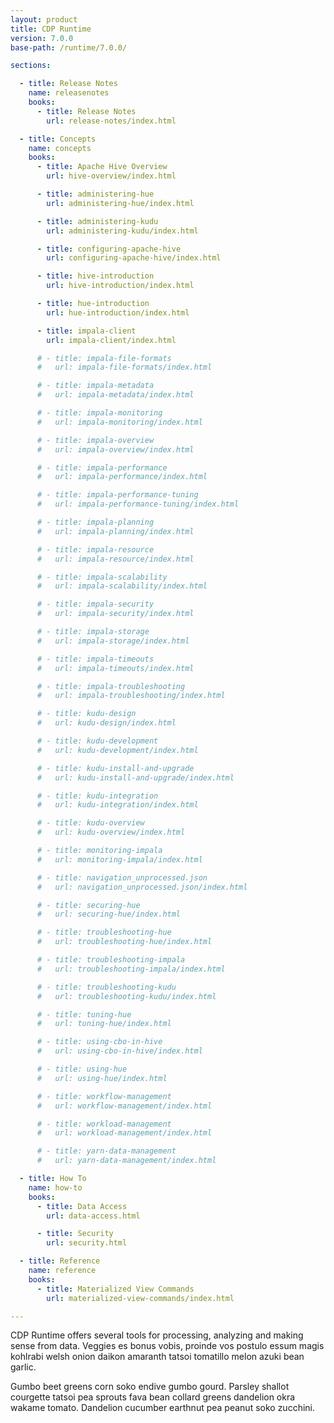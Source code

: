 ```yaml
---
layout: product
title: CDP Runtime
version: 7.0.0
base-path: /runtime/7.0.0/

sections:

  - title: Release Notes
    name: releasenotes
    books:
      - title: Release Notes
        url: release-notes/index.html

  - title: Concepts
    name: concepts
    books:
      - title: Apache Hive Overview
        url: hive-overview/index.html

      - title: administering-hue
        url: administering-hue/index.html

      - title: administering-kudu
        url: administering-kudu/index.html

      - title: configuring-apache-hive
        url: configuring-apache-hive/index.html

      - title: hive-introduction
        url: hive-introduction/index.html

      - title: hue-introduction
        url: hue-introduction/index.html

      - title: impala-client
        url: impala-client/index.html

      # - title: impala-file-formats
      #   url: impala-file-formats/index.html

      # - title: impala-metadata
      #   url: impala-metadata/index.html

      # - title: impala-monitoring
      #   url: impala-monitoring/index.html

      # - title: impala-overview
      #   url: impala-overview/index.html

      # - title: impala-performance
      #   url: impala-performance/index.html

      # - title: impala-performance-tuning
      #   url: impala-performance-tuning/index.html

      # - title: impala-planning
      #   url: impala-planning/index.html

      # - title: impala-resource
      #   url: impala-resource/index.html

      # - title: impala-scalability
      #   url: impala-scalability/index.html

      # - title: impala-security
      #   url: impala-security/index.html

      # - title: impala-storage
      #   url: impala-storage/index.html

      # - title: impala-timeouts
      #   url: impala-timeouts/index.html

      # - title: impala-troubleshooting
      #   url: impala-troubleshooting/index.html

      # - title: kudu-design
      #   url: kudu-design/index.html

      # - title: kudu-development
      #   url: kudu-development/index.html

      # - title: kudu-install-and-upgrade
      #   url: kudu-install-and-upgrade/index.html

      # - title: kudu-integration
      #   url: kudu-integration/index.html

      # - title: kudu-overview
      #   url: kudu-overview/index.html

      # - title: monitoring-impala
      #   url: monitoring-impala/index.html

      # - title: navigation_unprocessed.json
      #   url: navigation_unprocessed.json/index.html

      # - title: securing-hue
      #   url: securing-hue/index.html

      # - title: troubleshooting-hue
      #   url: troubleshooting-hue/index.html

      # - title: troubleshooting-impala
      #   url: troubleshooting-impala/index.html

      # - title: troubleshooting-kudu
      #   url: troubleshooting-kudu/index.html

      # - title: tuning-hue
      #   url: tuning-hue/index.html

      # - title: using-cbo-in-hive
      #   url: using-cbo-in-hive/index.html

      # - title: using-hue
      #   url: using-hue/index.html

      # - title: workflow-management
      #   url: workflow-management/index.html

      # - title: workload-management
      #   url: workload-management/index.html

      # - title: yarn-data-management
      #   url: yarn-data-management/index.html

  - title: How To
    name: how-to
    books:
      - title: Data Access
        url: data-access.html

      - title: Security
        url: security.html

  - title: Reference
    name: reference
    books:
      - title: Materialized View Commands
        url: materialized-view-commands/index.html

---
```


CDP Runtime offers several tools for processing, analyzing and making sense from data. Veggies es bonus vobis, proinde vos postulo essum magis kohlrabi welsh onion daikon amaranth tatsoi tomatillo melon azuki bean garlic.

Gumbo beet greens corn soko endive gumbo gourd. Parsley shallot courgette tatsoi pea sprouts fava bean collard greens dandelion okra wakame tomato. Dandelion cucumber earthnut pea peanut soko zucchini.

 
